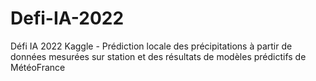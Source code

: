 # Defi-IA-2022
Défi IA 2022 Kaggle - Prédiction locale des précipitations à partir de données mesurées sur station et des résultats de modèles prédictifs de MétéoFrance
